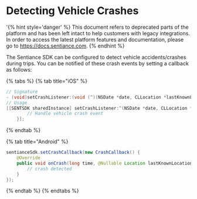 # Detecting Vehicle Crashes

'{% hint style='danger' %} This document refers to deprecated parts of the platform and has been left intact to help customers with legacy integrations. In order to access the latest platform features and documentation, please go to https://docs.sentiance.com. {% endhint %}

The Sentiance SDK can be configured to detect vehicle accidents/crashes during trips. You can be notified of these crash events by setting a callback as follows:

{% tabs %}
{% tab title="iOS" %}
```objectivec
// Signature
- (void)setCrashListener:(void (^)(NSDate *date, CLLocation *lastKnownLocation))crashCallback;
// Usage
[[SENTSDK sharedInstance] setCrashListener:^(NSDate *date, CLLocation *lastKnownLocation) {
        // Handle vehicle crash event
    }];
```
{% endtab %}

{% tab title="Android" %}
```java
sentianceSdk.setCrashCallback(new CrashCallback() {
    @Override
    public void onCrash(long time, @Nullable Location lastKnownLocation) {
        // crash detected
    }
});
```
{% endtab %}
{% endtabs %}
